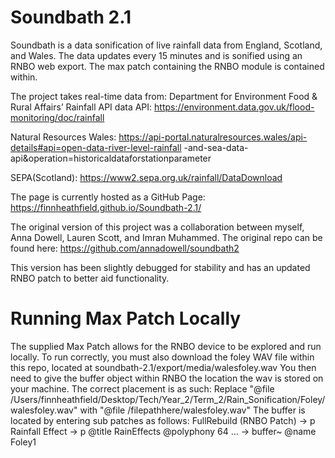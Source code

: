 # Soundbath 2.1
Soundbath is a data sonification of live rainfall data from England, Scotland, and Wales. The data updates every 15 minutes and is sonified using an RNBO web export. The max patch containing the RNBO module is contained within.

The project takes real-time data from:
Department for Environment Food & Rural Affairs’ Rainfall API data API:
https://environment.data.gov.uk/flood-monitoring/doc/rainfall

Natural Resources Wales:
https://api-portal.naturalresources.wales/api-details#api=open-data-river-level-rainfall
-and-sea-data-api&operation=historicaldataforstationparameter

SEPA(Scotland):
https://www2.sepa.org.uk/rainfall/DataDownload
  
The page is currently hosted as a GitHub Page:
https://finnheathfield.github.io/Soundbath-2.1/

The original version of this project was a collaboration between myself, Anna Dowell, Lauren Scott, and Imran Muhammed. The original repo can be found here: https://github.com/annadowell/soundbath2

This version has been slightly debugged for stability and has an updated RNBO patch to better aid functionality.

# Running Max Patch Locally
The supplied Max Patch allows for the RNBO device to be explored and run locally. To run correctly, you must also download the foley WAV file within this repo, located at soundbath-2.1/export/media/walesfoley.wav 
You then need to give the buffer object within RNBO the location the wav is stored on your machine. The correct placement is as such:
Replace "@file /Users/finnheathfield/Desktop/Tech/Year_2/Term_2/Rain_Sonification/Foley/walesfoley.wav" with "@file /filepathhere/walesfoley.wav"
The buffer is located by entering sub patches as follows:
FullRebuild (RNBO Patch) -> p Rainfall Effect -> p @title RainEffects @polyphony 64 ... -> buffer~ @name Foley1
